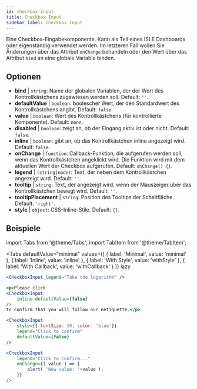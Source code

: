 ```yaml
---
id: checkbox-input
title: Checkbox Input
sidebar_label: Checkbox Input
---
```


Eine Checkbox-Eingabekomponente. Kann als Teil eines ISLE Dashboards oder eigenständig verwendet werden. Im letzteren Fall wollen Sie Änderungen über das Attribut `onChange` behandeln oder den Wert über das Attribut `bind` an eine globale Variable binden.

## Optionen

* __bind__ | `string`: Name der globalen Variablen, der der Wert des Kontrollkästchens zugewiesen werden soll. Default: `''`.
* __defaultValue__ | `boolean`: boolescher Wert, der den Standardwert des Kontrollkästchens angibt. Default: `false`.
* __value__ | `boolean`: Wert des Kontrollkästchens (für kontrollierte Komponente). Default: `none`.
* __disabled__ | `boolean`: zeigt an, ob der Eingang aktiv ist oder nicht. Default: `false`.
* __inline__ | `boolean`: gibt an, ob das Kontrollkästchen inline angezeigt wird. Default: `false`.
* __onChange__ | `function`: Callback-Funktion, die aufgerufen werden soll, wenn das Kontrollkästchen angeklickt wird. Die Funktion wird mit dem aktuellen Wert der Checkbox aufgerufen. Default: `onChange() {}`.
* __legend__ | `(string|node)`: Text, der neben dem Kontrollkästchen angezeigt wird. Default: `''`.
* __tooltip__ | `string`: Text, der angezeigt wird, wenn der Mauszeiger über das Kontrollkästchen bewegt wird. Default: `''`.
* __tooltipPlacement__ | `string`: Position des Tooltips der Schaltfläche. Default: `'right'`.
* __style__ | `object`: CSS-Inline-Stile. Default: `{}`.


## Beispiele

import Tabs from '@theme/Tabs';
import TabItem from '@theme/TabItem';

<Tabs
    defaultValue="minimal"
    values={[
        { label: 'Minimal', value: 'minimal' },
        { label: 'Inline', value: 'inline' },
        { label: 'With Style', value: 'withStyle' },
        { label: 'With Callback', value: 'withCallback' }
    ]}
    lazy
>


<TabItem value="minimal">

```jsx live
<CheckboxInput legend="Take the logarithm" />
```
</TabItem>

<TabItem value="inline">

```jsx live
<p>Please click
<CheckboxInput
    inline defaultValue={false}
/>
to confirm that you will follow our netiquette.</p>
```
</TabItem>


<TabItem value="withStyle">

```jsx live
<CheckboxInput
    style={{ fontSize: 30, color: 'blue'}}
    legend="Click to confirm"
    defaultValue={false}
/>
```
</TabItem>

<TabItem value="withCallback">

```jsx live
<CheckboxInput
    legend="Click to confirm..."
    onChange={( value ) => {
        alert( 'New value: '+value );
    }}
/>
```

</TabItem>

</Tabs>
